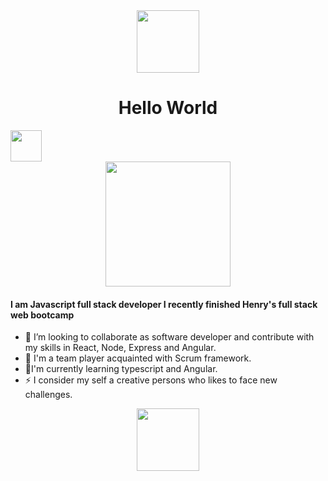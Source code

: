 <div id="header" align="center">
 <img src="https://media.giphy.com/media/GZu3NtMoA6Lp2alLKk/giphy.gif" width="100"/>
</div>

<h1 align="center">Hello World</h1>

<div id"contact" align="left"> <a href="https://www.linkedin.com/in/luis-carlos-de-dios"> <img src="https://cdn.onlinewebfonts.com/svg/img_39285.png" width="50"/> </a> </div>

<div id"aboutMegiphy" align="center"> 
<img src="https://media.giphy.com/media/jdPMeyv9rn0hZHh8n9/giphy.gif" width="200" />
</div>


<div id="aboutMe" align="left">
  <h4> I am Javascript full stack developer I recently finished Henry's full stack web bootcamp </h4>
<ul>
  <li>🔭 I’m looking to collaborate as software developer and contribute with my skills in React, Node, Express and Angular.</li>
  <li>👯 I'm a team player acquainted with Scrum framework. </li>
  <li>🌱I'm currently learning typescript and Angular. </li>
  <li>⚡ I consider my self a creative persons who likes to face new challenges. </li>
</ul>
</div>



<!--
**Luisddr/Luisddr** is a ✨ _special_ ✨ repository because its `README.md` (this file) appears on your GitHub profile.

Here are some ideas to get you started:

- 🔭 I’m currently working on ...
- 🌱 I’m currently learning ...
- 👯 I’m looking to collaborate on ...
- 🤔 I’m looking for help with ...
- 💬 Ask me about ...
- 📫 How to reach me: ...
- 😄 Pronouns: ...
- ⚡ Fun fact: ...
-->
<div id="header" align="center">
  <img src="https://media.giphy.com/media/hqU2KkjW5bE2v2Z7Q2/giphy.gif" width="100"/>
</div>
